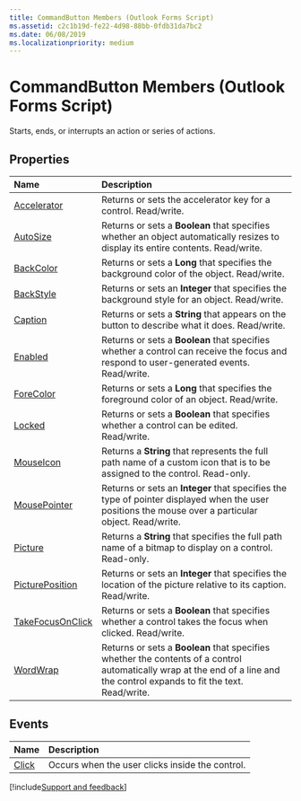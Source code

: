 ```yaml
---
title: CommandButton Members (Outlook Forms Script)
ms.assetid: c2c1b19d-fe22-4d98-88bb-0fdb31da7bc2
ms.date: 06/08/2019
ms.localizationpriority: medium
---
```


# CommandButton Members (Outlook Forms Script)

Starts, ends, or interrupts an action or series of actions.

## Properties

|Name|Description|
|:-----|:-----|
| [Accelerator](Outlook.commandbutton.accelerator.md)|Returns or sets the accelerator key for a control. Read/write.|
| [AutoSize](Outlook.commandbutton.autosize.md)|Returns or sets a **Boolean** that specifies whether an object automatically resizes to display its entire contents. Read/write.|
| [BackColor](Outlook.commandbutton.backcolor.md)|Returns or sets a **Long** that specifies the background color of the object. Read/write.|
| [BackStyle](Outlook.commandbutton.backstyle.md)|Returns or sets an **Integer** that specifies the background style for an object. Read/write.|
| [Caption](Outlook.commandbutton.caption.md)|Returns or sets a **String** that appears on the button to describe what it does. Read/write.|
| [Enabled](Outlook.commandbutton.enabled.md)|Returns or sets a **Boolean** that specifies whether a control can receive the focus and respond to user-generated events. Read/write.|
| [ForeColor](Outlook.commandbutton.forecolor.md)|Returns or sets a **Long** that specifies the foreground color of an object. Read/write.|
| [Locked](Outlook.commandbutton.locked.md)|Returns or sets a **Boolean** that specifies whether a control can be edited. Read/write.|
| [MouseIcon](Outlook.commandbutton.mouseicon.md)|Returns a **String** that represents the full path name of a custom icon that is to be assigned to the control. Read-only.|
| [MousePointer](Outlook.commandbutton.mousepointer.md)|Returns or sets an **Integer** that specifies the type of pointer displayed when the user positions the mouse over a particular object. Read/write.|
| [Picture](Outlook.commandbutton.picture.md)|Returns a **String** that specifies the full path name of a bitmap to display on a control. Read-only.|
| [PicturePosition](Outlook.commandbutton.pictureposition.md)|Returns or sets an **Integer** that specifies the location of the picture relative to its caption. Read/write.|
| [TakeFocusOnClick](Outlook.commandbutton.takefocusonclick.md)|Returns or sets a **Boolean** that specifies whether a control takes the focus when clicked. Read/write.|
| [WordWrap](Outlook.commandbutton.wordwrap.md)|Returns or sets a **Boolean** that specifies whether the contents of a control automatically wrap at the end of a line and the control expands to fit the text. Read/write.|

## Events


|Name|Description|
|:-----|:-----|
| [Click](Outlook.commandbutton.click.md)|Occurs when the user clicks inside the control.|

[!include[Support and feedback](~/includes/feedback-boilerplate.md)]